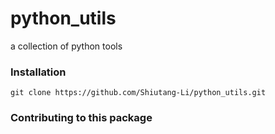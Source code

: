 # python_utils
a collection of python tools

### Installation
```git clone https://github.com/Shiutang-Li/python_utils.git```

### Contributing to this package

